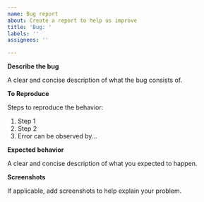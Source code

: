 ```yaml
---
name: Bug report
about: Create a report to help us improve
title: 'Bug: '
labels: ''
assignees: ''

---
```


**Describe the bug**

A clear and concise description of what the bug consists of.

**To Reproduce**

Steps to reproduce the behavior:
1. Step 1
2. Step 2
4. Error can be observed by...

**Expected behavior**

A clear and concise description of what you expected to happen.

**Screenshots**

If applicable, add screenshots to help explain your problem.